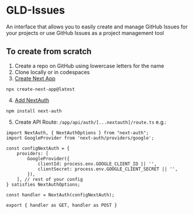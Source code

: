 # GLD-Issues
An interface that allows you to easily create and manage GitHub Issues for your projects or use GitHub Issues as a project management tool

## To create from scratch

1. Create a repo on GitHub using lowercase letters for the name
2. Clone locally or in codespaces
3. [Create Next App](https://nextjs.org/docs/app/getting-started)

```
npx create-next-app@latest
```
4. [Add NextAuth](https://next-auth.js.org/getting-started/example)

```
npm install next-auth
```
5. Create API Route: `/app/api/auth/[...nextauth]/route.ts` e.g.:

```
import NextAuth, { NextAuthOptions } from "next-auth";
import GoogleProvider from 'next-auth/providers/google';

const configNextAuth = {
    providers: [
        GoogleProvider({
            clientId: process.env.GOOGLE_CLIENT_ID || '',
            clientSecret: process.env.GOOGLE_CLIENT_SECRET || '',
        }),
    ], // rest of your config
} satisfies NextAuthOptions;

const handler = NextAuth(configNextAuth);

export { handler as GET, handler as POST }
```
